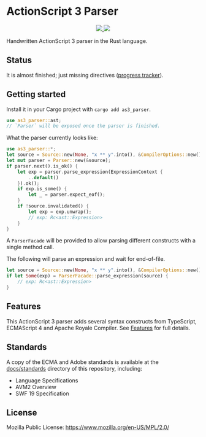 # ActionScript 3 Parser

<p align="center">
  <a href="https://lib.rs/crates/as3_parser">
    <img src="https://img.shields.io/badge/lib.rs-green">
  </a>
  <a href="https://docs.rs/as3_parser/latest/as3_parser">
    <img src="https://img.shields.io/badge/Rust%20API%20Documentation-gray">
  </a>
</p>

Handwritten ActionScript 3 parser in the Rust language.

## Status

It is almost finished; just missing directives ([progress tracker](crates/as3_parser/progress.md)).

## Getting started

Install it in your Cargo project with `cargo add as3_parser`.

```rust
use as3_parser::ast;
// `Parser` will be exposed once the parser is finished.
```

What the parser currently looks like:

```rust
use as3_parser::*;
let source = Source::new(None, "x ** y".into(), &CompilerOptions::new());
let mut parser = Parser::new(&source);
if parser.next().is_ok() {
    let exp = parser.parse_expression(ExpressionContext {
        ..default()
    }).ok();
    if exp.is_some() {
        let _ = parser.expect_eof();
    }
    if !source.invalidated() {
        let exp = exp.unwrap();
        // exp: Rc<ast::Expression>
    }
}
```

A `ParserFacade` will be provided to allow parsing different constructs with a single method call.

The following will parse an expression and wait for end-of-file.

```rust
let source = Source::new(None, "x ** y".into(), &CompilerOptions::new());
if let Some(exp) = ParserFacade::parse_expression(source) {
    // exp: Rc<ast::Expression>
}
```

## Features

This ActionScript 3 parser adds several syntax constructs from TypeScript, ECMAScript 4 and Apache Royale Compiler. See [Features](docs/features.md) for full details.

## Standards

A copy of the ECMA and Adobe standards is available at the [docs/standards](docs/standards) directory of this repository, including:

* Language Specifications
* AVM2 Overview
* SWF 19 Specification

## License

Mozilla Public License: https://www.mozilla.org/en-US/MPL/2.0/
